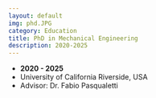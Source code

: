 ```yaml
---
layout: default
img: phd.JPG
category: Education
title: PhD in Mechanical Engineering
description: 2020-2025
---
```


* __2020 - 2025__
* University of California Riverside, USA
* Advisor: Dr. Fabio Pasqualetti
